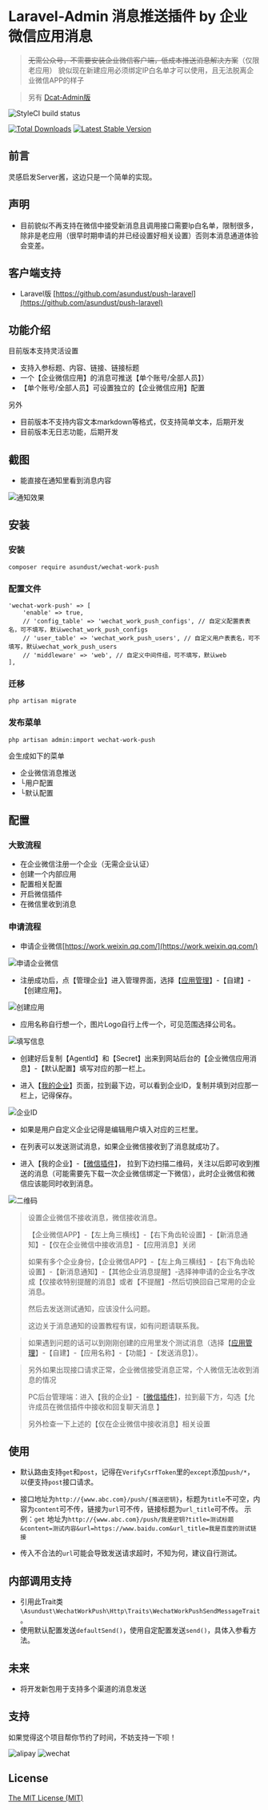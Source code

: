Laravel-Admin 消息推送插件 by 企业微信应用消息
======
> ~~无需公众号，不需要安装企业微信客户端，低成本推送消息解决方案~~（仅限老应用）
> 貌似现在新建应用必须绑定IP白名单才可以使用，且无法脱离企业微信APP的样子

> 另有 [Dcat-Admin版](https://github.com/asundust/dcat-wechat-work-push)

![StyleCI build status](https://github.styleci.io/repos/337583331/shield)

<a href="https://packagist.org/packages/asundust/wechat-work-push"><img src="https://img.shields.io/packagist/dt/asundust/wechat-work-push" alt="Total Downloads"></a>
<a href="https://packagist.org/packages/asundust/wechat-work-push"><img src="https://img.shields.io/packagist/v/asundust/wechat-work-push" alt="Latest Stable Version"></a>

## 前言

灵感启发Server酱，这边只是一个简单的实现。

## 声明

- 目前貌似不再支持在微信中接受新消息且调用接口需要Ip白名单，限制很多，除非是老应用（很早时期申请的并已经设置好相关设置）否则本消息通道体验会变差。

## 客户端支持

- Laravel版 [https://github.com/asundust/push-laravel](https://github.com/asundust/push-laravel)

## 功能介绍

目前版本支持灵活设置

- 支持入参标题、内容、链接、链接标题
- 一个【企业微信应用】的消息可推送【单个账号/全部人员】）
- 【单个账号/全部人员】可设置独立的【企业微信应用】配置

另外

- 目前版本不支持内容文本markdown等格式，仅支持简单文本，后期开发
- 目前版本无日志功能，后期开发

## 截图

- 能直接在通知里看到消息内容

![通知效果](https://user-images.githubusercontent.com/6573979/107605606-a4adfb80-6c6e-11eb-9f71-66309bc41c1e.png)

## 安装

### 安装

```
composer require asundust/wechat-work-push
```

### 配置文件

```
'wechat-work-push' => [
    'enable' => true,
    // 'config_table' => 'wechat_work_push_configs', // 自定义配置表表名，可不填写，默认wechat_work_push_configs
    // 'user_table' => 'wechat_work_push_users', // 自定义用户表表名，可不填写，默认wechat_work_push_users
    // 'middleware' => 'web', // 自定义中间件组，可不填写，默认web
],
```

### 迁移

```
php artisan migrate
```

### 发布菜单

```
php artisan admin:import wechat-work-push
```

会生成如下的菜单

- 企业微信消息推送
- └用户配置
- └默认配置

## 配置

### 大致流程

- 在企业微信注册一个企业（无需企业认证）
- 创建一个内部应用
- 配置相关配置
- 开启微信插件
- 在微信里收到消息

### 申请流程

- 申请企业微信[https://work.weixin.qq.com/](https://work.weixin.qq.com/)

![申请企业微信](https://user-images.githubusercontent.com/6573979/107605784-230a9d80-6c6f-11eb-87b0-b5ca2119ca2f.png)

- 注册成功后，点【管理企业】进入管理界面，选择【[应用管理](https://work.weixin.qq.com/wework_admin/frame#apps)】-【自建】-【创建应用】。

![创建应用](https://user-images.githubusercontent.com/6573979/107605802-3453aa00-6c6f-11eb-94de-97b5044bd09d.png)

- 应用名称自行想一个，图片Logo自行上传一个，可见范围选择公司名。

![填写信息](https://user-images.githubusercontent.com/6573979/107605804-3584d700-6c6f-11eb-9238-ec9e16985334.png)

- 创建好后复制【AgentId】和【Secret】出来到网站后台的【企业微信应用消息】-【默认配置】填写对应的那一栏上。

- 进入【[我的企业](https://work.weixin.qq.com/wework_admin/frame#profile)】页面，拉到最下边，可以看到企业ID，复制并填到对应那一栏上，记得保存。

![企业ID](https://user-images.githubusercontent.com/6573979/107605805-3584d700-6c6f-11eb-8a30-cabfc306ea33.png)

- 如果是用户自定义企业记得是编辑用户填入对应的三栏里。

- 在列表可以发送测试消息，如果企业微信接收到了消息就成功了。

- 进入【我的企业】-【[微信插件](https://work.weixin.qq.com/wework_admin/frame#profile/wxPlugin)】，
  拉到下边扫描二维码，关注以后即可收到推送的消息（可能需要先下载一次企业微信绑定一下微信），此时企业微信和微信应该能同时收到消息。

![二维码](https://user-images.githubusercontent.com/6573979/107605807-361d6d80-6c6f-11eb-9f97-96da63a5741a.png)

> 设置企业微信不接收消息，微信接收消息。
>
> 【企业微信APP】-【左上角三横线】-【右下角齿轮设置】-【新消息通知】-【仅在企业微信中接收消息】-【应用消息】关闭
>
> 如果有多个企业身份，【企业微信APP】-【左上角三横线】-【右下角齿轮设置】-【新消息通知】-【其他企业消息提醒】-选择神申请的企业名字改成【仅接收特别提醒的消息】或者【不提醒】-然后切换回自己常用的企业消息。
>
> 然后去发送测试通知，应该没什么问题。
>
> 这边关于消息通知的设置教程有误，如有问题请联系我。

> 如果遇到问题的话可以到刚刚创建的应用里发个测试消息（选择【[应用管理](https://work.weixin.qq.com/wework_admin/frame#apps)】-【自建】-【应用名称】-【功能】-【发送消息】）。

> 另外如果出现接口请求正常，企业微信接受消息正常，个人微信无法收到消息的情况
>
> PC后台管理端：进入【我的企业】-【[微信插件](https://work.weixin.qq.com/wework_admin/frame#profile/wxPlugin)】，拉到最下方，勾选【允许成员在微信插件中接收和回复聊天消息 】
>
> 另外检查一下上述的【仅在企业微信中接收消息】相关设置

## 使用

- 默认路由支持`get`和`post`，记得在`VerifyCsrfToken`里的`except`添加`push/*`，以便支持`post`接口请求。

- 接口地址为`http://{www.abc.com}/push/{推送密钥}`，标题为`title`不可空，内容为`content`可不传，链接为`url`可不传，链接标题为`url_title`可不传。 示例：`get`
  地址为`http://{www.abc.com}/push/我是密钥?title=测试标题&content=测试内容&url=https://www.baidu.com&url_title=我是百度的测试链接`

- 传入不合法的`url`可能会导致发送请求超时，不知为何，建议自行测试。

## 内部调用支持

- 引用此Trait类`\Asundust\WechatWorkPush\Http\Traits\WechatWorkPushSendMessageTrait`。
- 使用默认配置发送`defaultSend()`，使用自定配置发送`send()`，具体入参看方法。

## 未来
- 将开发新包用于支持多个渠道的消息发送

## 支持

如果觉得这个项目帮你节约了时间，不妨支持一下呗！

![alipay](https://user-images.githubusercontent.com/6573979/91679916-2c4df500-eb7c-11ea-98a7-ab740ddda77d.png)
![wechat](https://user-images.githubusercontent.com/6573979/91679913-2b1cc800-eb7c-11ea-8915-eb0eced94aee.png)

## License

[The MIT License (MIT)](https://opensource.org/licenses/MIT)
